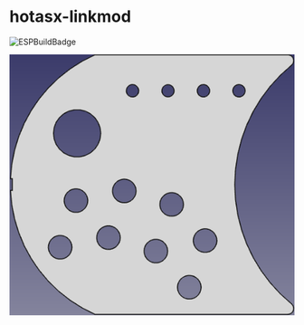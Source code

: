 # hotasx-linkmod

![ESPBuildBadge](https://github.com/dalander/hotasx-linkmod/actions/workflows/build.yml/badge.svg)

![hotasx-linkmod Logo](./logo.png)
